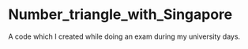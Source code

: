 # Number_triangle_with_Singapore
A code which I created while doing an exam during my university days.
